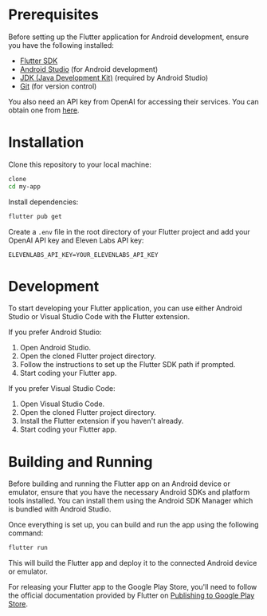 # Prerequisites
Before setting up the Flutter application for Android development, ensure you have the following installed:
- [Flutter SDK](https://flutter.dev/docs/get-started/install)
- [Android Studio](https://developer.android.com/studio) (for Android development)
- [JDK (Java Development Kit)](https://www.oracle.com/java/technologies/javase-jdk11-downloads.html) (required by Android Studio)
- [Git](https://git-scm.com/) (for version control)

You also need an API key from OpenAI for accessing their services. You can obtain one from [here](https://openai.com/).

# Installation
Clone this repository to your local machine:

```bash
clone
cd my-app
```

Install dependencies:

```bash
flutter pub get
```

Create a `.env` file in the root directory of your Flutter project and add your OpenAI API key and Eleven Labs API key:

```
ELEVENLABS_API_KEY=YOUR_ELEVENLABS_API_KEY

```

# Development

To start developing your Flutter application, you can use either Android Studio or Visual Studio Code with the Flutter extension.

If you prefer Android Studio:
1. Open Android Studio.
2. Open the cloned Flutter project directory.
3. Follow the instructions to set up the Flutter SDK path if prompted.
4. Start coding your Flutter app.

If you prefer Visual Studio Code:
1. Open Visual Studio Code.
2. Open the cloned Flutter project directory.
3. Install the Flutter extension if you haven't already.
4. Start coding your Flutter app.

# Building and Running

Before building and running the Flutter app on an Android device or emulator, ensure that you have the necessary Android SDKs and platform tools installed. You can install them using the Android SDK Manager which is bundled with Android Studio.

Once everything is set up, you can build and run the app using the following command:

```bash
flutter run
```

This will build the Flutter app and deploy it to the connected Android device or emulator.

For releasing your Flutter app to the Google Play Store, you'll need to follow the official documentation provided by Flutter on [Publishing to Google Play Store](https://flutter.dev/docs/deployment/android).


